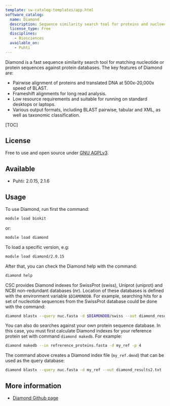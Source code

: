 ```yaml
---
template: sw-catalog-templates/app.html
software_catalog:
  name: Diamond
  description: Sequence similarity search tool for proteins and nucloeotides
  license_type: Free
  disciplines:
    - Biosciences
  available_on:
    - Puhti
---
```


Diamond is a fast sequence similarity search tool for matching nucleotide or protein sequences against protein databases.
The key features of Diamond are:

* Pairwise alignment of proteins and translated DNA at 500x-20,000x speed of BLAST.
* Frameshift alignments for long read analysis.
* Low resource requirements and suitable for running on standard desktops or laptops.
* Various output formats, including BLAST pairwise, tabular and XML, as well as taxonomic classification.

[TOC]

## License

Free to use and open source under [GNU AGPLv3](https://www.gnu.org/licenses/agpl-3.0.en.html).

## Available

* Puhti: 2.0.15, 2.1.6

## Usage

To use Diamond, run first the command:

```bash
module load biokit
```

or:

```bash
module load diamond
```

To load a specific version, e.g:

```bash
module load diamond/2.0.15
```

After that, you can check the Diamond help with the command:

```bash
diamond help
```

CSC provides Diamond indexes for SwissProt (swiss), Uniprot (uniprot) and NCBI non-redundant databases (nr). Location of these databases is defined with the environment variable `$DIAMONDDB`. For example, searching hits for a set of nucleotide sequences from the SwissProt database could be done with the command:

```bash
diamond blastx --query nuc.fasta -d $DIAMONDDB/swiss --out diamond_results.txt -p 4 --max-target-seqs 500
```

You can also do searches against your own protein sequence database. In this case, you must first calculate Diamond indexes for your reference protein set with command `diamond makedb`. For example:

```bash
diamond makedb --in refrerence_proteins.fasta -d my_ref -p 4
```

The command above creates a Diamond index file (`my_ref.dmnd`) that can be used as the query database:

```bash
diamond blastx --query nuc.fasta -d my_ref --out diamond_results2.txt -p 4 --max-target-seqs 500
```

## More information

* [Diamond Github page](https://github.com/bbuchfink/diamond)
